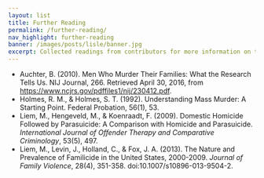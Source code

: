 ```yaml
---
layout: list
title: Further Reading
permalink: /further-reading/
nav_highlight: further-reading
banner: /images/posts/lisle/banner.jpg
excerpt: Collected readings from contributors for more information on the UT Tower Shooting.
---
```


- Auchter, B. (2010). Men Who Murder Their Families: What the Research Tells Us. NIJ Journal, 266. Retrieved April 30, 2016, from <https://www.ncjrs.gov/pdffiles1/nij/230412.pdf>.
- Holmes, R. M., & Holmes, S. T. (1992). Understanding Mass Murder: A Starting Point. Federal Probation, 56(1), 53.
- Liem, M., Hengeveld, M., & Koenraadt, F. (2009). Domestic Homicide Followed by Parasuicide: A Comparison with Homicide and Parasuicide. _International Journal of Offender Therapy and Comparative Criminology_, 53(5), 497.
- Liem, M., Levin, J., Holland, C., & Fox, J. A. (2013). The Nature and Prevalence of Familicide in the United States, 2000-2009. _Journal of Family Violence_, 28(4), 351-358. doi:10.1007/s10896-013-9504-2.
